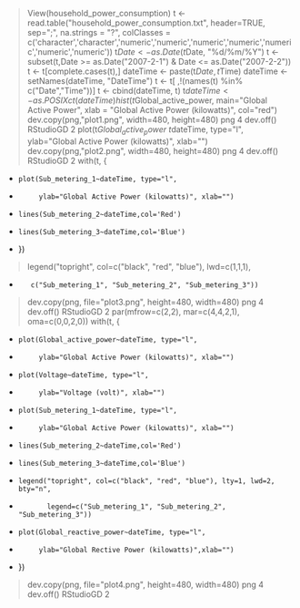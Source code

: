 > View(household_power_consumption)
> t <- read.table("household_power_consumption.txt", header=TRUE, sep=";", na.strings = "?", colClasses = c('character','character','numeric','numeric','numeric','numeric','numeric','numeric','numeric'))
> t$Date <- as.Date(t$Date, "%d/%m/%Y")
> t <- subset(t,Date >= as.Date("2007-2-1") & Date <= as.Date("2007-2-2"))
> t <- t[complete.cases(t),]
> dateTime <- paste(t$Date, t$Time)
> dateTime <- setNames(dateTime, "DateTime")
> t <- t[ ,!(names(t) %in% c("Date","Time"))]
> t <- cbind(dateTime, t)
> t$dateTime <- as.POSIXct(dateTime)
> hist(t$Global_active_power, main="Global Active Power", xlab = "Global Active Power (kilowatts)", col="red")
> dev.copy(png,"plot1.png", width=480, height=480)
png 
  4 
> dev.off()
RStudioGD 
        2 
> plot(t$Global_active_power~t$dateTime, type="l", ylab="Global Active Power (kilowatts)", xlab="")
> dev.copy(png,"plot2.png", width=480, height=480)
png 
  4 
> dev.off()
RStudioGD 
        2 
> with(t, {
+     plot(Sub_metering_1~dateTime, type="l",
+          ylab="Global Active Power (kilowatts)", xlab="")
+     lines(Sub_metering_2~dateTime,col='Red')
+     lines(Sub_metering_3~dateTime,col='Blue')
+ })
> legend("topright", col=c("black", "red", "blue"), lwd=c(1,1,1), 
+        c("Sub_metering_1", "Sub_metering_2", "Sub_metering_3"))
> dev.copy(png, file="plot3.png", height=480, width=480)
png 
  4 
> dev.off()
RStudioGD 
        2 
> par(mfrow=c(2,2), mar=c(4,4,2,1), oma=c(0,0,2,0))
> with(t, {
+     plot(Global_active_power~dateTime, type="l", 
+          ylab="Global Active Power (kilowatts)", xlab="")
+     plot(Voltage~dateTime, type="l", 
+          ylab="Voltage (volt)", xlab="")
+     plot(Sub_metering_1~dateTime, type="l", 
+          ylab="Global Active Power (kilowatts)", xlab="")
+     lines(Sub_metering_2~dateTime,col='Red')
+     lines(Sub_metering_3~dateTime,col='Blue')
+     legend("topright", col=c("black", "red", "blue"), lty=1, lwd=2, bty="n",
+            legend=c("Sub_metering_1", "Sub_metering_2", "Sub_metering_3"))
+     plot(Global_reactive_power~dateTime, type="l", 
+          ylab="Global Rective Power (kilowatts)",xlab="")
+ })
> dev.copy(png, file="plot4.png", height=480, width=480)
png 
  4 
> dev.off()
RStudioGD 
        2 
